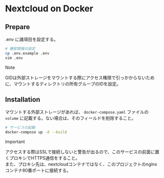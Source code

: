 # Nextcloud on Docker

## Prepare

.env に諸項目を設定する。

```bash
# 機密情報の設定
cp .env.example .env
vim .env
```

> [!NOTE]
> GIDは外部ストレージをマウントする際にアクセス権限で引っかからないために、マウントするディレクトリの所有グループのIDを設定。

## Installation

マウントする外部ストレージがあれば、 `docker-compose.yaml` ファイルの `volume` に記載する。ない場合は、そのフィールドを削除すること。

```bash
# サービスの起動
docker-compose up -d --build
```

> [!IMPORTANT]
> アクセスする際はSSLで接続しないと警告が出るので、このサービスの前面に置くプロキシでHTTPS通信をすること。  
> また、プロキシ先は、nextcloudコンテナではなく、このプロジェクトのnginxコンテナ80番ポートに接続する。
